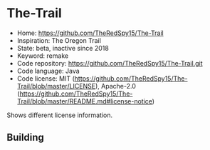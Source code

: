 # The-Trail

- Home: https://github.com/TheRedSpy15/The-Trail
- Inspiration: The Oregon Trail
- State: beta, inactive since 2018
- Keyword: remake
- Code repository: https://github.com/TheRedSpy15/The-Trail.git
- Code language: Java
- Code license: MIT (https://github.com/TheRedSpy15/The-Trail/blob/master/LICENSE), Apache-2.0 (https://github.com/TheRedSpy15/The-Trail/blob/master/README.md#license-notice)

Shows different license information.

## Building
